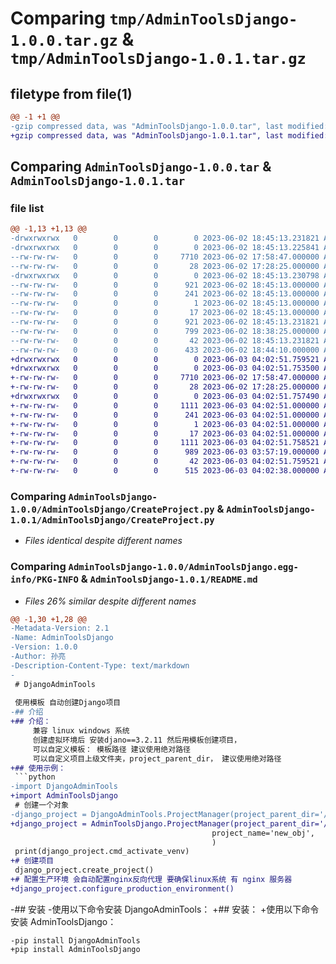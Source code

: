 # Comparing `tmp/AdminToolsDjango-1.0.0.tar.gz` & `tmp/AdminToolsDjango-1.0.1.tar.gz`

## filetype from file(1)

```diff
@@ -1 +1 @@
-gzip compressed data, was "AdminToolsDjango-1.0.0.tar", last modified: Fri Jun  2 18:45:13 2023, max compression
+gzip compressed data, was "AdminToolsDjango-1.0.1.tar", last modified: Sat Jun  3 04:02:51 2023, max compression
```

## Comparing `AdminToolsDjango-1.0.0.tar` & `AdminToolsDjango-1.0.1.tar`

### file list

```diff
@@ -1,13 +1,13 @@
-drwxrwxrwx   0        0        0        0 2023-06-02 18:45:13.231821 AdminToolsDjango-1.0.0/
-drwxrwxrwx   0        0        0        0 2023-06-02 18:45:13.225841 AdminToolsDjango-1.0.0/AdminToolsDjango/
--rw-rw-rw-   0        0        0     7710 2023-06-02 17:58:47.000000 AdminToolsDjango-1.0.0/AdminToolsDjango/CreateProject.py
--rw-rw-rw-   0        0        0       28 2023-06-02 17:28:25.000000 AdminToolsDjango-1.0.0/AdminToolsDjango/__init__.py
-drwxrwxrwx   0        0        0        0 2023-06-02 18:45:13.230798 AdminToolsDjango-1.0.0/AdminToolsDjango.egg-info/
--rw-rw-rw-   0        0        0      921 2023-06-02 18:45:13.000000 AdminToolsDjango-1.0.0/AdminToolsDjango.egg-info/PKG-INFO
--rw-rw-rw-   0        0        0      241 2023-06-02 18:45:13.000000 AdminToolsDjango-1.0.0/AdminToolsDjango.egg-info/SOURCES.txt
--rw-rw-rw-   0        0        0        1 2023-06-02 18:45:13.000000 AdminToolsDjango-1.0.0/AdminToolsDjango.egg-info/dependency_links.txt
--rw-rw-rw-   0        0        0       17 2023-06-02 18:45:13.000000 AdminToolsDjango-1.0.0/AdminToolsDjango.egg-info/top_level.txt
--rw-rw-rw-   0        0        0      921 2023-06-02 18:45:13.231821 AdminToolsDjango-1.0.0/PKG-INFO
--rw-rw-rw-   0        0        0      799 2023-06-02 18:38:25.000000 AdminToolsDjango-1.0.0/README.md
--rw-rw-rw-   0        0        0       42 2023-06-02 18:45:13.231821 AdminToolsDjango-1.0.0/setup.cfg
--rw-rw-rw-   0        0        0      433 2023-06-02 18:44:10.000000 AdminToolsDjango-1.0.0/setup.py
+drwxrwxrwx   0        0        0        0 2023-06-03 04:02:51.759521 AdminToolsDjango-1.0.1/
+drwxrwxrwx   0        0        0        0 2023-06-03 04:02:51.753500 AdminToolsDjango-1.0.1/AdminToolsDjango/
+-rw-rw-rw-   0        0        0     7710 2023-06-02 17:58:47.000000 AdminToolsDjango-1.0.1/AdminToolsDjango/CreateProject.py
+-rw-rw-rw-   0        0        0       28 2023-06-02 17:28:25.000000 AdminToolsDjango-1.0.1/AdminToolsDjango/__init__.py
+drwxrwxrwx   0        0        0        0 2023-06-03 04:02:51.757490 AdminToolsDjango-1.0.1/AdminToolsDjango.egg-info/
+-rw-rw-rw-   0        0        0     1111 2023-06-03 04:02:51.000000 AdminToolsDjango-1.0.1/AdminToolsDjango.egg-info/PKG-INFO
+-rw-rw-rw-   0        0        0      241 2023-06-03 04:02:51.000000 AdminToolsDjango-1.0.1/AdminToolsDjango.egg-info/SOURCES.txt
+-rw-rw-rw-   0        0        0        1 2023-06-03 04:02:51.000000 AdminToolsDjango-1.0.1/AdminToolsDjango.egg-info/dependency_links.txt
+-rw-rw-rw-   0        0        0       17 2023-06-03 04:02:51.000000 AdminToolsDjango-1.0.1/AdminToolsDjango.egg-info/top_level.txt
+-rw-rw-rw-   0        0        0     1111 2023-06-03 04:02:51.758521 AdminToolsDjango-1.0.1/PKG-INFO
+-rw-rw-rw-   0        0        0      989 2023-06-03 03:57:19.000000 AdminToolsDjango-1.0.1/README.md
+-rw-rw-rw-   0        0        0       42 2023-06-03 04:02:51.759521 AdminToolsDjango-1.0.1/setup.cfg
+-rw-rw-rw-   0        0        0      515 2023-06-03 04:02:38.000000 AdminToolsDjango-1.0.1/setup.py
```

### Comparing `AdminToolsDjango-1.0.0/AdminToolsDjango/CreateProject.py` & `AdminToolsDjango-1.0.1/AdminToolsDjango/CreateProject.py`

 * *Files identical despite different names*

### Comparing `AdminToolsDjango-1.0.0/AdminToolsDjango.egg-info/PKG-INFO` & `AdminToolsDjango-1.0.1/README.md`

 * *Files 26% similar despite different names*

```diff
@@ -1,30 +1,28 @@
-Metadata-Version: 2.1
-Name: AdminToolsDjango
-Version: 1.0.0
-Author: 孙亮
-Description-Content-Type: text/markdown
-
 # DjangoAdminTools
 
 使用模板 自动创建Django项目
-## 介绍
+## 介绍：
     兼容 linux windows 系统 
     创建虚拟环境后 安装djano==3.2.11 然后用模板创建项目，
     可以自定义模板： 模板路径 建议使用绝对路径
     可以自定义项目上级文件夹，project_parent_dir， 建议使用绝对路径
+## 使用示例：
 ```python
-import DjangoAdminTools
+import AdminToolsDjango
 # 创建一个对象
-django_project = DjangoAdminTools.ProjectManager(project_parent_dir='/obj_test/new_obj_parent',
+django_project = AdminToolsDjango.ProjectManager(project_parent_dir='/obj_test/new_obj_parent',
                                             project_name='new_obj',
                                             )
 print(django_project.cmd_activate_venv)
+# 创建项目
 django_project.create_project()
+# 配置生产环境 会自动配置nginx反向代理 要确保linux系统 有 nginx 服务器
+django_project.configure_production_environment() 
 ```
 
-## 安装
-使用以下命令安装 DjangoAdminTools：
+## 安装：
+使用以下命令安装 AdminToolsDjango：
 ```shell
-pip install DjangoAdminTools
+pip install AdminToolsDjango
 ```
```

